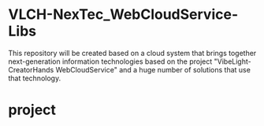 # VLCH-NexTec_WebCloudService-Libs
This repository will be created based on a cloud system that brings together next-generation information technologies based on the project "VibeLight-CreatorHands WebCloudService" and a huge number of solutions that use that technology.
# project 
